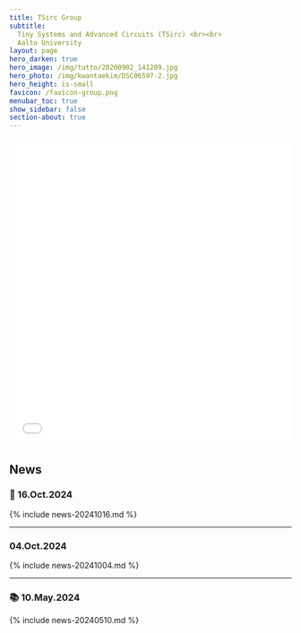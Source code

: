 ```yaml
---
title: TSirc Group
subtitle:
  Tiny Systems and Advanced Circuits (TSirc) <br><br>
  Aalto University
layout: page
hero_darken: true
hero_image: /img/tutto/20200902_141209.jpg
hero_photo: /img/kwantaekim/DSC06597-2.jpg
hero_height: is-small
favicon: /favicon-group.png
menubar_toc: true
show_sidebar: false
section-about: true
---
```


<style>
/* TOC */
.contents {position: sticky; top: 10%;}

/* News */
details > summary {list-style: none; cursor: pointer; font-size: 1.2em; font-weight: bold;}
details > summary::-webkit-details-marker {display: none;}
details > summary::marker {display: none;}
</style>

<iframe src="{{ site.base_url }}/visitor_overlay.html" width="100%" height="550" style="padding: 0; margin: 0; border: none;"></iframe>
<link href="{{ site.base_url }}/emoji.css" rel="stylesheet" type='text/css'>

## News

### 🎉 16.Oct.2024

{% include news-20241016.md %}

---

### <i class="fa-regular fa-handshake fa-lg"></i> 04.Oct.2024

{% include news-20241004.md %}

---

### 📚 10.May.2024

{% include news-20240510.md %}
